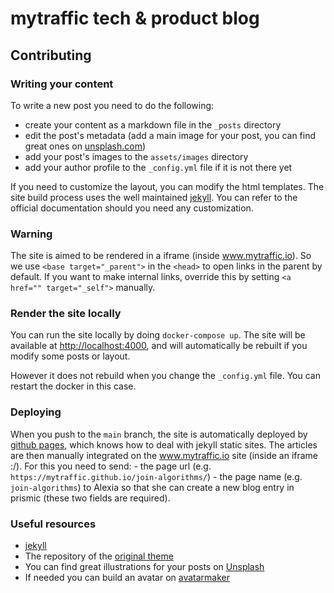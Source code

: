 # mytraffic tech & product blog

## Contributing

### Writing your content

To write a new post you need to do the following:

- create your content as a markdown file in the `_posts` directory
- edit the post's metadata (add a main image for your post, you can find great ones on [unsplash.com](https://unsplash.com))
- add your post's images to the `assets/images` directory
- add your author profile to the `_config.yml` file if it is not there yet

If you need to customize the layout, you can modify the html templates.
The site build process uses the well maintained [jekyll](https://jekyllrb.com/docs/).
You can refer to the official documentation should you need any customization.


### Warning

The site is aimed to be rendered in a iframe (inside www.mytraffic.io).
So we use `<base target="_parent">` in the `<head>` to open links in the parent by default.
If you want to make internal links, override this by setting `<a href="" target="_self">` manually.

### Render the site locally

You can run the site locally by doing `docker-compose up`. The site will be available at [http://localhost:4000](http://localhost:4000),
and will automatically be rebuilt if you modify some posts or layout.

However it does not rebuild when you change the `_config.yml` file.
You can restart the docker in this case.


### Deploying

When you push to the `main` branch, the site is automatically deployed by [github pages](https://pages.github.com/), which knows how to deal with jekyll static sites.
The articles are then manually integrated on the www.mytraffic.io site (inside an iframe :/).
For this you need to send:
    - the page url (e.g. `https://mytraffic.github.io/join-algorithms/`)
    - the page name (e.g. `join-algorithms`)
to Alexia so that she can create a new blog entry in prismic (these two fields are required).


### Useful resources

- [jekyll](https://jekyllrb.com/docs/)
- The repository of the [original theme](https://github.com/wowthemesnet/mediumish-theme-jekyll)
- You can find great illustrations for your posts on [Unsplash](https://unsplash.com/)
- If needed you can build an avatar on [avatarmaker](https://avatarmaker.com/)
